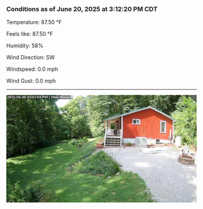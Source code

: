 ### Conditions as of June 20, 2025 at 3:12:20 PM CDT 

Temperature: 87.50 &deg;F

Feels like: 87.50 &deg;F

Humidity: 58%

Wind Direction: SW

Windspeed: 0.0 mph

Wind Gust: 0.0 mph

---

<img src="./images/latest.jpeg"/>

